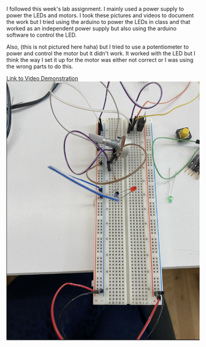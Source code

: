 I followed this week's lab assignment. I mainly used a power supply to power the LEDs and motors. I took these pictures and videos to document the work but I tried using the arduino to power the LEDs in class and that worked as an independent power supply but also using the arduino software to control the LED. 

Also, (this is not pictured here haha) but I tried to use a potentiometer to power and control the motor but it didn't work. It worked with the LED but I think the way I set it up for the motor was either not correct or I was using the wrong parts to do this. 
 
[Link to Video Demonstration](https://github.com/LiyanIbrahim/ITP-Physical-Computing/blob/main/Week%201/IMG_7651.MOV) 
![](https://github.com/LiyanIbrahim/ITP-Physical-Computing/blob/main/Week%201/Screenshot%202023-09-24%20at%203.23.52%20PM.png)
